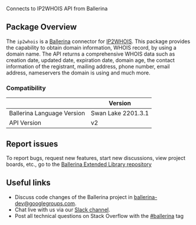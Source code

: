Connects to IP2WHOIS API from Ballerina

## Package Overview
The `ip2whois` is a [Ballerina](https://ballerina.io/) connector for [IP2WHOIS](https://www.ip2whois.com/developers-api).
This package provides the capability to obtain domain information, WHOIS record, by using a domain name. The API returns a comprehensive WHOIS data such as creation date, updated date, expiration date, domain age, the contact information of the registrant, mailing address, phone number, email address, nameservers the domain is using and much more.

### Compatibility
|                               | Version               |
|-------------------------------|-----------------------|
| Ballerina Language Version    | Swan Lake 2201.3.1      |
| API Version                   | v2                    |

## Report issues
To report bugs, request new features, start new discussions, view project boards, etc., go to the [Ballerina Extended Library repository](https://github.com/ballerina-platform/ballerina-extended-library)

## Useful links
- Discuss code changes of the Ballerina project in [ballerina-dev@googlegroups.com](mailto:ballerina-dev@googlegroups.com).
- Chat live with us via our [Slack channel](https://ballerina.io/community/slack/).
- Post all technical questions on Stack Overflow with the [#ballerina](https://stackoverflow.com/questions/tagged/ballerina) tag
